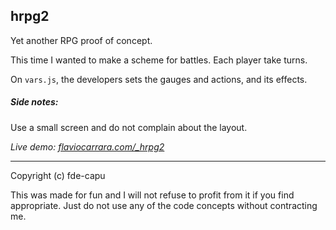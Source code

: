 ## hrpg2

Yet another RPG proof of concept.

This time I wanted to make a scheme for battles. Each player take turns.

On `vars.js`, the developers sets the gauges and actions, and its effects.

##### Side notes:

Use a small screen and do not complain about the layout.

*Live demo: [flaviocarrara.com/_hrpg2](http://flaviocarrara.com/_hrpg2)*

---

Copyright (c) fde-capu

This was made for fun and I will not refuse to profit from it if you find appropriate. Just do not use any of the code concepts without contracting me.
